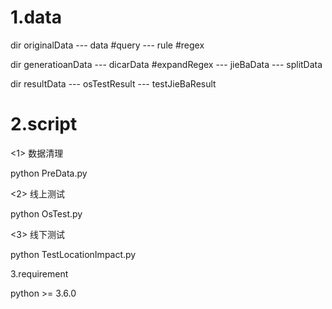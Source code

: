 # 1.data

dir originalData
--- data #query  --- rule #regex

dir generatioanData 
--- dicarData #expandRegex --- jieBaData --- splitData

dir resultData --- osTestResult --- testJieBaResult

# 2.script

<1> 数据清理

python PreData.py

<2> 线上测试

python OsTest.py

<3> 线下测试

python TestLocationImpact.py 

3.requirement

python >= 3.6.0
